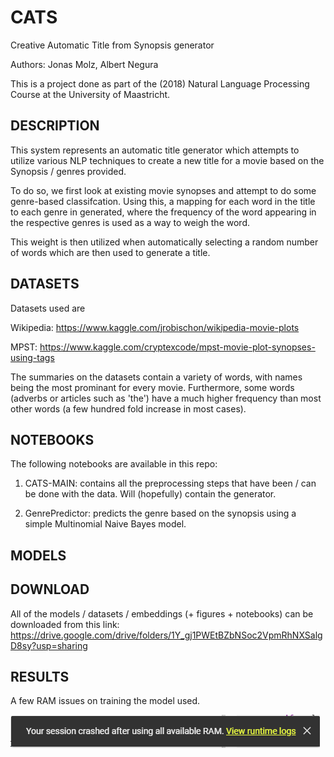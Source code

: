 # CATS
Creative Automatic Title from Synopsis generator

Authors: Jonas Molz, Albert Negura


This is a project done as part of the (2018) Natural Language Processing Course at the University of Maastricht.

## DESCRIPTION
This system represents an automatic title generator which attempts to utilize various NLP techniques to create a new title for a movie based on the Synopsis / genres provided.

To do so, we first look at existing movie synopses and attempt to do some genre-based classifcation. Using this, a mapping for each word in the title to each genre in generated, where the frequency of the word appearing in the respective genres is used as a way to weigh the word.

This weight is then utilized when automatically selecting a random number of words which are then used to generate a title.

## DATASETS
Datasets used are 

Wikipedia: https://www.kaggle.com/jrobischon/wikipedia-movie-plots

MPST: https://www.kaggle.com/cryptexcode/mpst-movie-plot-synopses-using-tags

The summaries on the datasets contain a variety of words, with names being the most prominant for every movie. Furthermore, some words (adverbs or articles such as 'the') have a much higher frequency than most other words (a few hundred fold increase in most cases).


## NOTEBOOKS
The following notebooks are available in this repo:

1. CATS-MAIN: contains all the preprocessing steps that have been / can be done with the data. Will (hopefully) contain the generator.

2. GenrePredictor: predicts the genre based on the synopsis using a simple Multinomial Naive Bayes model.

## MODELS

## DOWNLOAD
All of the models / datasets / embeddings (+ figures + notebooks) can be downloaded from this link:
https://drive.google.com/drive/folders/1Y_gj1PWEtBZbNSoc2VpmRhNXSalgD8sy?usp=sharing

## RESULTS
A few RAM issues on training the model used.

![Alt text](chrome_2019-05-27_19-44-12.png?raw=true "Title")
